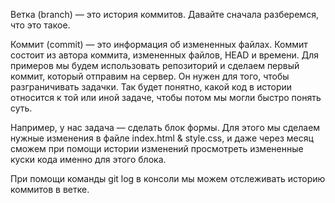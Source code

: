 Ветка (branch) — это история коммитов. Давайте сначала разберемся, что это такое.

Коммит (commit) — это информация об измененных файлах. Коммит состоит из автора коммита, измененных файлов, HEAD и времени. Для примеров мы будем использовать репозиторий и сделаем первый коммит, который отправим на сервер. Он нужен для того, чтобы разграничивать задачки. Так будет понятно, какой код в истории относится к той или иной задаче, чтобы потом мы могли быстро понять суть.

Например, у нас задача — сделать блок формы. Для этого мы сделаем нужные изменения в файле index.html & style.css, и даже через месяц сможем при помощи истории изменений просмотреть измененные куски кода именно для этого блока.

При помощи команды git log в консоли мы можем отслеживать историю коммитов в ветке.

